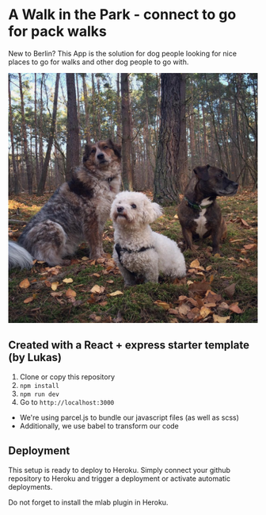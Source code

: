 # A Walk in the Park - connect to go for pack walks

New to Berlin?
This App is the solution for dog people looking for nice places to go for walks and other dog people to go with.

![Dogs in the Woods](https://github.com/AstiV/aWalkInThePark/blob/master/img/Dogs.jpg)

## Created with a React + express starter template (by Lukas)

1. Clone or copy this repository
2. `npm install`
3. `npm run dev`
4. Go to `http://localhost:3000`

-   We're using parcel.js to bundle our javascript files (as well as scss)
-   Additionally, we use babel to transform our code

## Deployment

This setup is ready to deploy to Heroku. Simply connect your github repository to Heroku and trigger a deployment or activate automatic deployments.

Do not forget to install the mlab plugin in Heroku.
